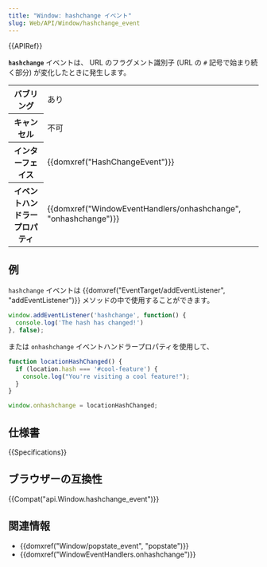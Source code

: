 ```yaml
---
title: "Window: hashchange イベント"
slug: Web/API/Window/hashchange_event
---
```


{{APIRef}}

**`hashchange`** イベントは、 URL のフラグメント識別子 (URL の `#` 記号で始まり続く部分) が変化したときに発生します。

<table class="properties">
  <tbody>
    <tr>
      <th scope="row">バブリング</th>
      <td>あり</td>
    </tr>
    <tr>
      <th scope="row">キャンセル</th>
      <td>不可</td>
    </tr>
    <tr>
      <th scope="row">インターフェイス</th>
      <td>{{domxref("HashChangeEvent")}}</td>
    </tr>
    <tr>
      <th scope="row">イベントハンドラープロパティ</th>
      <td>
        {{domxref("WindowEventHandlers/onhashchange", "onhashchange")}}
      </td>
    </tr>
  </tbody>
</table>

## 例

`hashchange` イベントは {{domxref("EventTarget/addEventListener", "addEventListener")}} メソッドの中で使用することができます。

```js
window.addEventListener('hashchange', function() {
  console.log('The hash has changed!')
}, false);
```

または `onhashchange` イベントハンドラープロパティを使用して、

```js
function locationHashChanged() {
  if (location.hash === '#cool-feature') {
    console.log("You're visiting a cool feature!");
  }
}

window.onhashchange = locationHashChanged;
```

## 仕様書

{{Specifications}}

## ブラウザーの互換性

{{Compat("api.Window.hashchange_event")}}

## 関連情報

- {{domxref("Window/popstate_event", "popstate")}}
- {{domxref("WindowEventHandlers.onhashchange")}}
